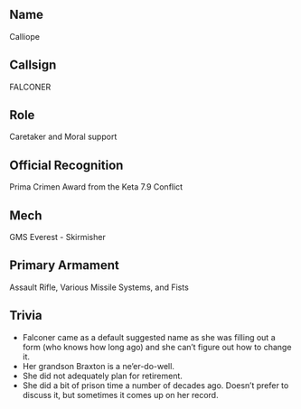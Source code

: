 ## Name
Calliope

## Callsign
FALCONER

## Role
Caretaker and Moral support

## Official Recognition
Prima Crimen Award from the Keta 7.9 Conflict

## Mech
GMS Everest - Skirmisher

## Primary Armament
Assault Rifle, Various Missile Systems, and Fists

## Trivia

* Falconer came as a default suggested name as she was filling out a form (who knows how long ago) and she can’t figure out how to change it.
* Her grandson Braxton is a ne’er-do-well.
* She did not adequately plan for retirement.
* She did a bit of prison time a number of decades ago. Doesn’t prefer to discuss it, but sometimes it comes up on her record.
